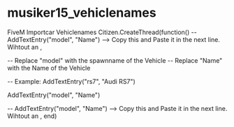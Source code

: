 # musiker15_vehiclenames
FiveM Importcar Vehiclenames
Citizen.CreateThread(function()
  -- AddTextEntry("model", "Name") --> Copy this and Paste it in the next line. Wihtout an ,

  -- Replace "model" with the spawnname of the Vehicle
  -- Replace "Name" with the Name of the Vehicle

  -- Example: AddTextEntry("rs7", "Audi RS7")

  AddTextEntry("model", "Name")

  -- AddTextEntry("model", "Name") --> Copy this and Paste it in the next line. Wihtout an ,
end)
